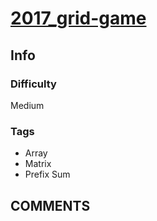 # [2017_grid-game](https://leetcode.com/problems/grid-game)

## Info

### Difficulty

Medium

### Tags

- Array
- Matrix
- Prefix Sum

## __COMMENTS__

> 
